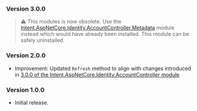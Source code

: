 ﻿### Version 3.0.0

> ⚠️ This modules is now obsolete. Use the [Intent.AspNetCore.Identity.AccountController.Metadata](https://github.com/IntentArchitect/Intent.Modules.NET/blob/development/Modules/Intent.Modules.AspNetCore.Identity.AccountController.Metadata/README.md) module instead which would have already been installed. This module can be safely uninstalled.

### Version 2.0.0

- Improvement: Updated `Refresh` method to align with changes introduced in [3.0.0 of the Intent.AspNetCore.Identity.AccountController module](https://github.com/IntentArchitect/Intent.Modules.NET/blob/development/Modules/Intent.Modules.AspNetCore.Identity.AccountController/release-notes.md#version-300)

### Version 1.0.0

- Initial release.